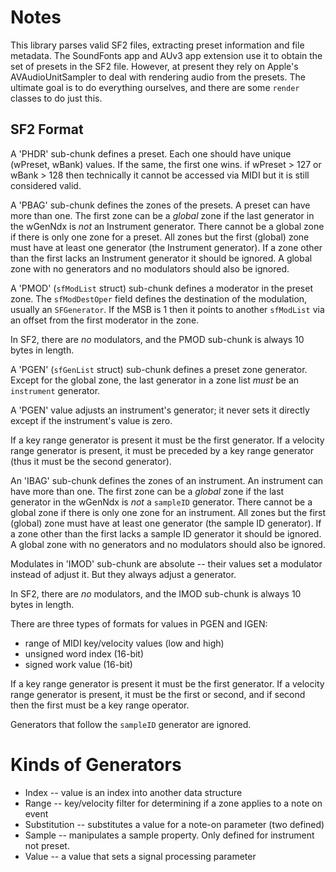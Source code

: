# Notes

This library parses valid SF2 files, extracting preset information and file metadata. The SoundFonts app and
AUv3 app extension use it to obtain the set of presets in the SF2 file. However, at present they rely on Apple's
AVAudioUnitSampler to deal with rendering audio from the presets. The ultimate goal is to do everything
ourselves, and there are some `render` classes to do just this.

## SF2 Format

A 'PHDR' sub-chunk defines a preset. Each one should have unique (wPreset, wBank) values. If the same, the first
one wins. if wPreset > 127 or wBank > 128 then technically it cannot be accessed via MIDI but it is still
considered valid.

A 'PBAG' sub-chunk defines the zones of the presets. A preset can have more than one. The first zone can be a
*global* zone if the last generator in the wGenNdx is *not* an Instrument generator. There cannot be a global
zone if there is only one zone for a preset. All zones but the first (global) zone must have at least one
generator (the Instrument generator). If a zone other than the first lacks an Instrument generator it should be
ignored. A global zone with no generators and no modulators should also be ignored.

A 'PMOD' (`sfModList` struct) sub-chunk defines a moderator in the preset zone. The `sfModDestOper` field
defines the destination of the modulation, usually an `SFGenerator`. If the MSB is 1 then it points to another
`sfModList` via an offset from the first moderator in the zone.

In SF2, there are *no* modulators, and the PMOD sub-chunk is always 10 bytes in length.

A 'PGEN' (`sfGenList` struct) sub-chunk defines a preset zone generator. Except for the global zone, the last
generator in a zone list *must* be an `instrument` generator.

A 'PGEN' value adjusts an instrument's generator; it never sets it directly except if the instrument's value is
zero.

If a key range generator is present it must be the first generator. If a velocity range generator is present, it
must be preceded by a key range generator (thus it must be the second generator).

An 'IBAG' sub-chunk defines the zones of an instrument. An instrument can have more than one. The first zone can
be a *global* zone if the last generator in the wGenNdx is *not* a `sampleID` generator. There cannot be a
global zone if there is only one zone for an instrument. All zones but the first (global) zone must have at
least one generator (the sample ID generator). If a zone other than the first lacks a sample ID generator it
should be ignored. A global zone with no generators and no modulators should also be ignored.

Modulates in 'IMOD' sub-chunk are absolute -- their values set a modulator instead of adjust it. But they always
adjust a generator.

In SF2, there are *no* modulators, and the IMOD sub-chunk is always 10 bytes in length.

There are three types of formats for values in PGEN and IGEN:

- range of MIDI key/velocity values (low and high)
- unsigned word index (16-bit)
- signed work value (16-bit)

If a key range generator is present it must be the first generator. If a velocity range generator is present, it
must be the first or second, and if second then the first must be a key range operator.

Generators that follow the `sampleID` generator are ignored.

# Kinds of Generators

- Index -- value is an index into another data structure
- Range -- key/velocity filter for determining if a zone applies to a note on event
- Substitution -- substitutes a value for a note-on parameter (two defined)
- Sample -- manipulates a sample property. Only defined for instrument not preset.
- Value -- a value that sets a signal processing parameter
